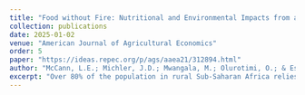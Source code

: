 ```yaml
---
title: "Food without Fire: Nutritional and Environmental Impacts from a Solar Stove Field Experiment"
collection: publications
date: 2025-01-02
venue: "American Journal of Agricultural Economics"
order: 5
paper: "https://ideas.repec.org/p/ags/aaea21/312894.html"
author: "McCann, L.E.; Michler, J.D.; Mwangala, M.; Olurotimi, O.; & Estrada-Carmona, N." 
excerpt: "Over 80% of the population in rural Sub-Saharan Africa relies on biomass cooking fuel, a significant contributor to anthropogenic greenhouse gases. We use a field experiment in Zambia to investigate the impact of solar stoves on biomass fuel use and cooking habits. Participants kept detailed food diaries, recording every ingredient and fuel source used in preparing every dish in every meal every day during the experiment. This produces data on 93,000 ingredients used to prepare 30,000 dishes. Treated households significantly reduce biomass fuel use, cutting emissions by 3-7%, but do not significantly change cooking habits."
---
```

